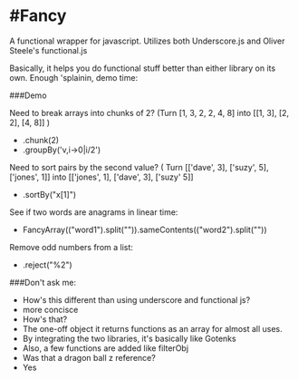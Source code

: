 #Fancy
=====

A functional wrapper for javascript. Utilizes both Underscore.js and Oliver Steele's functional.js

Basically, it helps you do functional stuff better than either library on its own. Enough 'splainin, demo time:

###Demo

Need to break arrays into chunks of 2? (Turn [1, 3, 2, 2, 4, 8] into [[1, 3], [2, 2], [4, 8]] )
- .chunk(2)
- .groupBy('v,i->0|i/2')

Need to sort pairs by the second value? ( Turn [['dave', 3], ['suzy', 5], ['jones', 1]] into [['jones', 1], ['dave', 3], ['suzy' 5]]
- .sortBy("x[1]")

See if two words are anagrams in linear time:
- FancyArray(("word1").split("")).sameContents(("word2").split(""))

Remove odd numbers from a list:
- .reject("%2")

###Don't ask me:
 * How's this different than using underscore and functional js?
  * more concisce
 * How's that?
  * The one-off object it returns functions as an array for almost all uses.
  * By integrating the two libraries, it's basically like Gotenks
  * Also, a few functions are added like filterObj
 * Was that a dragon ball z reference?
  * Yes 
